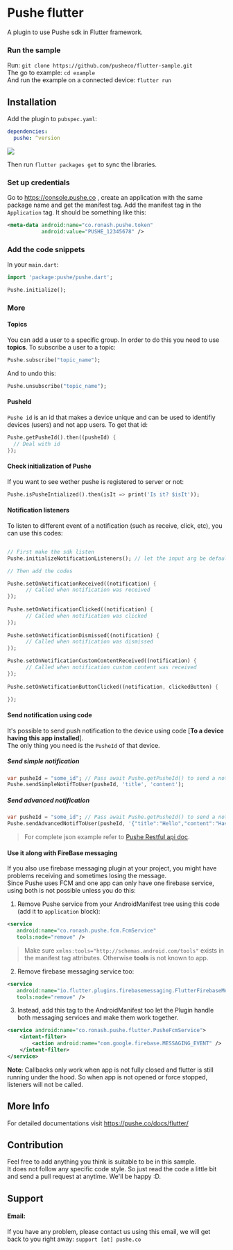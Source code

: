 # Pushe flutter

A plugin to use Pushe sdk in Flutter framework.

### Run the sample

Run: `git clone https://github.com/pusheco/flutter-sample.git`<br>
The go to example: `cd example`<br>
And run the example on a connected device: `flutter run`<br>

## Installation

Add the plugin to `pubspec.yaml`:

```yaml
dependencies:
  pushe: ^version
```
<img src="https://img.shields.io/github/release/pusheco/flutter-sample"></img>

Then run `flutter packages get` to sync the libraries.

### Set up credentials

Go to https://console.pushe.co , create an application with the same package name and get the manifest tag. Add the manifest tag in the `Application` tag. It should be something like this:

```xml
<meta-data android:name="co.ronash.pushe.token"
           android:value="PUSHE_12345678" />
```

### Add the code snippets

In your `main.dart`:

```dart
import 'package:pushe/pushe.dart';
```

```dart
Pushe.initialize();
```
### More

#### Topics

You can add a user to a specific group. In order to do this you need to use **topics**. To subscribe a user to a topic:

```dart
Pushe.subscribe("topic_name");
```
And to undo this:

```dart
Pushe.unsubscribe("topic_name");
```

#### PusheId

`Pushe id` is an id that makes a device unique and can be used to identifiy devices (users) and not app users. To get that id:

```dart
Pushe.getPusheId().then((pusheId) {
  // Deal with id
});
```

#### Check initialization of Pushe

If you want to see wether pushe is registered to server or not:

```dart
Pushe.isPusheIntialized().then(isIt => print('Is it? $isIt'));
```

#### Notification listeners

To listen to different event of a notification (such as receive, click, etc), you can use this codes:

```dart

// First make the sdk listen
Pushe.initializeNotificationListeners(); // let the input arg be default for now.

// Then add the codes

Pushe.setOnNotificationReceived((notification) {
      // Called when notification was received
});
    
Pushe.setOnNotificationClicked((notification) {
      // Called when notification was clicked
});
    
Pushe.setOnNotificationDismissed((notification) {
      // Called when notification was dismissed
});

Pushe.setOnNotificationCustomContentReceived((notification) {
      // Called when notification custom content was received
});
    
Pushe.setOnNotificationButtonClicked((notification, clickedButton) {

});
```

#### Send notification using code

It's possible to send push notification to the device using code [**To a device having this app installed**].<br>
The only thing you need is the `PusheId` of that device.

##### Send simple notification

```dart
var pusheId = "some_id"; // Pass await Pushe.getPusheId() to send a notification to this device.
Pushe.sendSimpleNotifToUser(pusheId, 'title', 'content');
```

##### Send advanced notification

```dart
var pusheId = "some_id"; // Pass await Pushe.getPusheId() to send a notification to this device.
Pushe.sendAdvancedNotifToUser(pusheId, '{"title":"Hello","content":"Have a good day!"}'); 
```
> For complete json example refer to [Pushe Restful api doc](https://pushe.co/docs/api/#api_send_advance_notification).

#### Use it along with FireBase messaging

If you also use firebase messaging plugin at your project, you might have problems receiving and sometimes losing the message.<br>
Since Pushe uses FCM and one app can only have one firebase service, using both is not possible unless you do this:

1. Remove Pushe service from your AndroidManifest tree using this code (add it to `application` block):

```xml
<service
   android:name="co.ronash.pushe.fcm.FcmService" 
   tools:node="remove" />
```

> Make sure `xmlns:tools="http://schemas.android.com/tools"` exists in the manifest tag attributes. Otherwise **tools** is not known to app.

2. Remove firebase messaging service too:

```xml
<service
   android:name="io.flutter.plugins.firebasemessaging.FlutterFirebaseMessagingService" 
   tools:node="remove" />
```

3. Instead, add this tag to the AndroidManifest too let the Plugin handle both messaging services and make them work together.

```xml
<service android:name="co.ronash.pushe.flutter.PusheFcmService">
    <intent-filter>
        <action android:name="com.google.firebase.MESSAGING_EVENT" />
    </intent-filter>
</service>
```
**Note**: Callbacks only work when app is not fully closed and flutter is still running under the hood. So when app is not opened or force stopped, listeners will not be called.

## More Info
For detailed documentations visit https://pushe.co/docs/flutter/


## Contribution

Feel free to add anything you think is suitable to be in this sample.<br>
It does not follow any specific code style. So just read the code a little bit and send a pull request at anytime. We'll be happy :D.

## Support 
#### Email:
If you have any problem, please contact us using this email, we will get back to you right away:
`support [at] pushe.co`
